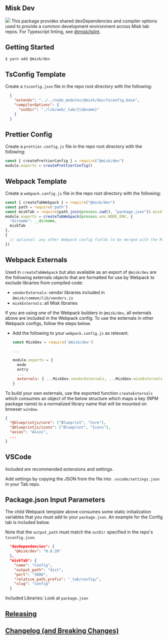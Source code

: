 ## Misk Dev

![](https://raw.githubusercontent.com/square/misk/master/misk.png)
This package provides shared devDependencies and compiler options used to provide a common development environment across Misk tab repos. For Typescript linting, see [@misk/tslint](https://www.npmjs.com/package/@misk/tslint).

## Getting Started

```bash
$ yarn add @misk/dev
```

## TsConfig Template

Create a `tsconfig.json` file in the repo root directory with the following:

```JSON
  {
    "extends": "../../node_modules/@misk/dev/tsconfig.base",
    "compilerOptions": {
      "outDir": "./lib/web/_tab/{tabname}"
    }
  }
```

## Prettier Config

Create a `prettier.config.js` file in the repo root directory with the following:

```Javascript
const { createPrettierConfig } = require("@misk/dev")
module.exports = createPrettierConfig()
```

## Webpack Template

Create a `webpack.config.js` file in the repo root directory with the following:

```Javascript
const { createTabWebpack } = require("@misk/dev")
const path = require('path')
const miskTab = require(path.join(process.cwd(), "package.json")).miskTab
module.exports = createTabWebpack(process.env.NODE_ENV, {
  "dirname": __dirname,
  miskTab
},
{
  // optional: any other Webpack config fields to be merged with the Misk Tab Webpack Config
})
```

## Webpack Externals

Used in `createTabWebpack` but also available as an export of `@misk/dev` are the following externals objects that are formatted for use by Webpack to exclude libraries from compiled code:

- `vendorExternals`: vendor libraries included in `@misk/common/lib/vendors.js`
- `miskExternals`: all Misk libraries

If you are using one of the Webpack builders in `@misk/dev`, all externals above are included in the Webpack config. To use the externals in other Webpack configs, follow the steps below.

- Add the following to your `webpack.config.js` as relevant.

  ```Javascript
  const MiskDev = require('@misk/dev')

  ...

  module.exports = {
    mode
    entry
    ...
    externals: { ...MiskDev.vendorExternals, ...MiskDev.miskExternals },
  }
  ```

To build your own externals, use the exported function `createExternals` which consumes an object of the below structure which maps a key (NPM package name) to a normalized library name that will be mounted on browser `window`.

```JSON
{
  "@blueprintjs/core": ["Blueprint", "Core"],
  "@blueprintjs/icons": ["Blueprint", "Icons"],
  "axios": "Axios",
  ...
}
```

## VSCode

Included are recommended extensions and settings.

Add settings by copying the JSON from the file into `.vscode/settings.json` in your Tab repo.

## Package.json Input Parameters

The child Webpack template above consumes some static initialization variables that you must add to your `package.json`. An example for the Config tab is included below.

Note that the `output_path` must match the `outDir` specified in the repo's `tsconfig.json`.

```JSON
  "devDependencies": {
    "@misk/dev": "0.0.20"
  },
  "miskTab": {
    "name": "Config",
    "output_path": "dist",
    "port": "3000",
    "relative_path_prefix": "_tab/config/",
    "slug": "config"
  }
```

Included Libraries: Look at `package.json`

## [Releasing](https://github.com/square/misk-web/blob/master/RELEASING.md)

## [Changelog (and Breaking Changes)](https://github.com/square/misk-web/blob/master/CHANGELOG.md)
